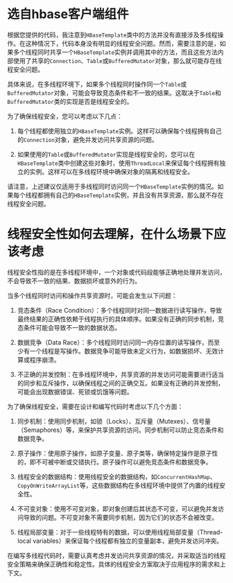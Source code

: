 # 选自hbase客户端组件

根据您提供的代码，我注意到`HBaseTemplate`类中的方法并没有直接涉及多线程操作。在这种情况下，代码本身没有明显的线程安全问题。然而，需要注意的是，如果多个线程同时共享一个`HBaseTemplate`实例并调用其中的方法，而且这些方法内部使用了共享的`Connection`、`Table`或`BufferedMutator`对象，那么就可能存在线程安全问题。

具体来说，在多线程环境下，如果多个线程同时操作同一个`Table`或`BufferedMutator`对象，可能会导致竞态条件和不一致的结果。这取决于`Table`和`BufferedMutator`类的实现是否是线程安全的。

为了确保线程安全，您可以考虑以下几点：

1. 每个线程都使用独立的`HBaseTemplate`实例。这样可以确保每个线程拥有自己的`Connection`对象，避免并发访问共享资源的问题。

2. 如果使用的`Table`或`BufferedMutator`实现是线程安全的，您可以在`HBaseTemplate`类中创建这些对象时，使用`ThreadLocal`来保证每个线程拥有独立的实例。这样可以在多线程环境中确保对象的隔离和线程安全。

请注意，上述建议仅适用于多线程同时访问同一个`HBaseTemplate`实例的情况。如果每个线程都拥有自己的`HBaseTemplate`实例，并且没有共享资源，那么就不存在线程安全问题。

# 线程安全性如何去理解，在什么场景下应该考虑

线程安全性指的是在多线程环境中，一个对象或代码段能够正确地处理并发访问，不会导致不一致的结果、数据损坏或意外的行为。

当多个线程同时访问和操作共享资源时，可能会发生以下问题：

1. 竞态条件（Race Condition）：多个线程同时对同一数据进行读写操作，导致最终结果的正确性依赖于线程执行的具体顺序。如果没有正确的同步机制，竞态条件可能会导致不一致的数据状态。

2. 数据竞争（Data Race）：多个线程同时访问同一内存位置的读写操作，而至少有一个线程是写操作。数据竞争可能导致未定义行为，如数据损坏、无效计算或程序崩溃。

3. 不正确的并发控制：在多线程环境中，共享资源的并发访问可能需要进行适当的同步和互斥操作，以确保线程之间的正确交互。如果没有正确的并发控制，可能会出现数据错误、死锁或饥饿等问题。

为了确保线程安全，需要在设计和编写代码时考虑以下几个方面：

1. 同步机制：使用同步机制，如锁（Locks）、互斥量（Mutexes）、信号量（Semaphores）等，来保护共享资源的访问。同步机制可以防止竞态条件和数据竞争。

2. 原子操作：使用原子操作，如原子变量、原子类等，确保特定操作是原子性的，即不可被中断或交错执行。原子操作可以避免竞态条件和数据竞争。

3. 线程安全的数据结构：使用线程安全的数据结构，如`ConcurrentHashMap`、`CopyOnWriteArrayList`等，这些数据结构在多线程环境中提供了内置的线程安全性。

4. 不可变对象：使用不可变对象，即对象创建后其状态不可变，可以避免并发访问导致的问题。不可变对象不需要同步机制，因为它们的状态不会被改变。

5. 线程局部变量：对于一些线程特有的数据，可以使用线程局部变量（Thread-local variables）来保证每个线程都有独立的变量副本，避免并发访问冲突。

在编写多线程代码时，需要认真考虑并发访问共享资源的情况，并采取适当的线程安全策略来确保正确性和稳定性。具体的线程安全方案取决于应用程序的需求和上下文。
